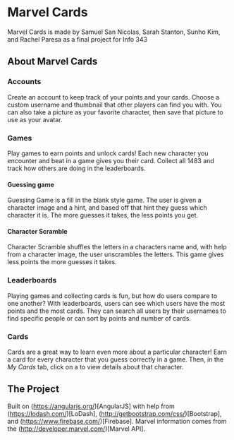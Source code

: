 # Marvel Cards
Marvel Cards is made by Samuel San Nicolas, Sarah Stanton, Sunho Kim, and Rachel Paresa as a final project for Info 343

## About Marvel Cards
### Accounts
Create an account to keep track of your points and your cards. Choose a custom username and thumbnail that other players can find you with. You can also take a picture as your favorite character, then save that picture to use as your avatar.

### Games
Play games to earn points and unlock cards! Each new character you encounter and beat in a game gives you their card. Collect all 1483 and track how others are doing in the leaderboards.
#### Guessing game
Guessing Game is a fill in the blank style game. The user is given a character image and a hint, and based off that hint they guess which character it is. The more guesses it takes, the less points you get.
#### Character Scramble
Character Scramble shuffles the letters in a characters name and, with help from a character image, the user unscrambles the letters. This game gives less points the more guesses it takes.

### Leaderboards
Playing games and collecting cards is fun, but how do users compare to one another? With leaderboards, users can see which users have the most points and the most cards. They can search all users by their usernames to find specific people or can sort by points and number of cards.

### Cards
Cards are a great way to learn even more about a particular character! Earn a card for every character that you guess correctly in a game. Then, in the *My Cards* tab, click on a to view details about that character.

## The Project
Built on (https://angularjs.org/)[AngularJS] with help from (https://lodash.com/)[LoDash], (http://getbootstrap.com/css/)[Bootstrap], and (https://www.firebase.com/)[Firebase]. Marvel information comes from the (http://developer.marvel.com/)[Marvel API].
